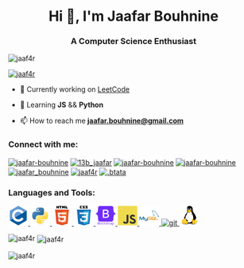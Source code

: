 <h1 align="center">Hi 👋, I'm Jaafar Bouhnine</h1>
<h3 align="center">A Computer Science Enthusiast</h3>

<p align="left"> <img src="https://komarev.com/ghpvc/?username=jaaf4r&label=Profile%20views&color=0e75b6&style=flat" alt="jaaf4r" /> </p>

<p align="left"> <a href="https://github.com/ryo-ma/github-profile-trophy"><img src="https://github-profile-trophy.vercel.app/?username=jaaf4r" alt="jaaf4r" /></a> </p>

- 🔭 Currently working on [LeetCode](https://github.com/Jaaf4r/LeetCode)

- 🌱 Learning **JS** && **Python**

- 📫 How to reach me **jaafar.bouhnine@gmail.com**

<h3 align="left">Connect with me:</h3>
<p align="left">
<a href="https://codepen.io/jaafar-bouhnine" target="blank"><img align="center" src="https://raw.githubusercontent.com/rahuldkjain/github-profile-readme-generator/master/src/images/icons/Social/codepen.svg" alt="jaafar-bouhnine" height="30" width="40" /></a>
<a href="https://twitter.com/13b_jaafar" target="blank"><img align="center" src="https://raw.githubusercontent.com/rahuldkjain/github-profile-readme-generator/master/src/images/icons/Social/twitter.svg" alt="13b_jaafar" height="30" width="40" /></a>
<a href="https://linkedin.com/in/jaafar-bouhnine" target="blank"><img align="center" src="https://raw.githubusercontent.com/rahuldkjain/github-profile-readme-generator/master/src/images/icons/Social/linked-in-alt.svg" alt="jaafar-bouhnine" height="30" width="40" /></a>
<a href="https://stackoverflow.com/users/jaafar-bouhnine" target="blank"><img align="center" src="https://raw.githubusercontent.com/rahuldkjain/github-profile-readme-generator/master/src/images/icons/Social/stack-overflow.svg" alt="jaafar-bouhnine" height="30" width="40" /></a>
<a href="https://www.hackerrank.com/jaafar_bouhnine" target="blank"><img align="center" src="https://raw.githubusercontent.com/rahuldkjain/github-profile-readme-generator/master/src/images/icons/Social/hackerrank.svg" alt="jaafar_bouhnine" height="30" width="40" /></a>
<a href="https://www.leetcode.com/jaaf4r" target="blank"><img align="center" src="https://raw.githubusercontent.com/rahuldkjain/github-profile-readme-generator/master/src/images/icons/Social/leet-code.svg" alt="jaaf4r" height="30" width="40" /></a>
<a href="https://discord.gg/.btata" target="blank"><img align="center" src="https://raw.githubusercontent.com/rahuldkjain/github-profile-readme-generator/master/src/images/icons/Social/discord.svg" alt=".btata" height="30" width="40" /></a>
</p>

<h3 align="left">Languages and Tools:</h3>
<p align="left"> <a href="https://www.cprogramming.com/" target="_blank" rel="noreferrer"> <img src="https://raw.githubusercontent.com/devicons/devicon/master/icons/c/c-original.svg" alt="c" width="40" height="40"/> </a> <a href="https://www.python.org" target="_blank" rel="noreferrer"> <img src="https://raw.githubusercontent.com/devicons/devicon/master/icons/python/python-original.svg" alt="python" width="40" height="40"/> </a> <a href="https://www.w3.org/html/" target="_blank" rel="noreferrer"> <img src="https://raw.githubusercontent.com/devicons/devicon/master/icons/html5/html5-original-wordmark.svg" alt="html5" width="40" height="40"/> </a> <a href="https://www.w3schools.com/css/" target="_blank" rel="noreferrer"> <img src="https://raw.githubusercontent.com/devicons/devicon/master/icons/css3/css3-original-wordmark.svg" alt="css3" width="40" height="40"/> </a> <a href="https://getbootstrap.com" target="_blank" rel="noreferrer"> <img src="https://raw.githubusercontent.com/devicons/devicon/master/icons/bootstrap/bootstrap-plain-wordmark.svg" alt="bootstrap" width="40" height="40"/> </a> <a href="https://developer.mozilla.org/en-US/docs/Web/JavaScript" target="_blank" rel="noreferrer"> <img src="https://raw.githubusercontent.com/devicons/devicon/master/icons/javascript/javascript-original.svg" alt="javascript" width="40" height="40"/> </a> <a href="https://www.mysql.com/" target="_blank" rel="noreferrer"> <img src="https://raw.githubusercontent.com/devicons/devicon/master/icons/mysql/mysql-original-wordmark.svg" alt="mysql" width="40" height="40"/> </a> <a href="https://git-scm.com/" target="_blank" rel="noreferrer"> <img src="https://www.vectorlogo.zone/logos/git-scm/git-scm-icon.svg" alt="git" width="40" height="40"/> </a> <a href="https://www.linux.org/" target="_blank" rel="noreferrer"> <img src="https://raw.githubusercontent.com/devicons/devicon/master/icons/linux/linux-original.svg" alt="linux" width="40" height="40"/> </a> </p>

<p><img align="left" src="https://github-readme-stats.vercel.app/api/top-langs?username=jaaf4r&show_icons=true&locale=en&layout=compact" alt="jaaf4r" /></p>

<p>&nbsp;<img align="center" src="https://github-readme-stats.vercel.app/api?username=jaaf4r&show_icons=true&locale=en" alt="jaaf4r" /></p>

<p><img align="center" src="https://github-readme-streak-stats.herokuapp.com/?user=jaaf4r&" alt="jaaf4r" /></p>

